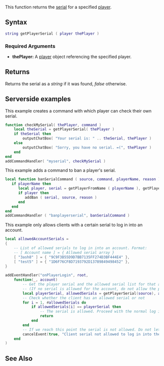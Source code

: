 This function returns the [serial](/docs/serial.md "wikilink") for a specified [player](/docs/player.md "wikilink").

Syntax
------

``` lua
string getPlayerSerial ( player thePlayer )
```

### Required Arguments

-   **thePlayer:** A [player](/docs/player.md "wikilink") object referencing the specified player.

Returns
-------

Returns the serial as a *string* if it was found, *false* otherwise.

Serverside examples
-------------------

This example creates a command with which player can check their own serial.

``` lua
function checkMySerial( thePlayer, command )
    local theSerial = getPlayerSerial( thePlayer )
    if theSerial then
        outputChatBox( "Your serial is: " .. theSerial, thePlayer )
    else
        outputChatBox( "Sorry, you have no serial. =(", thePlayer )
    end
end
addCommandHandler( "myserial", checkMySerial )
```

This example adds a command to ban a player's serial.

``` lua
local function banSerialCommand ( source, command, playerName, reason )
   if playerName then
      local player, serial = getPlayerFromName ( playerName ), getPlayerSerial ( playerName )
      if player then
         addBan ( serial, source, reason )
      end
   end
end
addCommandHandler ( "banplayerserial", banSerialCommand )
```

This example only allows clients with a certain serial to log in into an account.

``` lua
local allowedAccountSerials = 
{
    -- List of allowed serials to log in into an account. Format:
    -- [ Account name ] = { Allowed serial array }
    [ "3ash8" ] = { "9C9F3B55D9D7BB7135FF274D3BF444E4" },
    [ "test5" ] = { "1D6F76CF8D7193792D13789849498452" },
}
 
addEventHandler("onPlayerLogin", root,
    function(_, account)
        -- Get the player serial and the allowed serial list for that account
        -- (If no serial is allowed for the account, do not allow the player to log in as a safety measure)
        local playerSerial, allowedSerials = getPlayerSerial(source), allowedAccountSerials[getAccountName(account)] or ""
        -- Check whether the client has an allowed serial or not
        for i = 1, #allowedSerials do
            if allowedSerials[i] == playerSerial then
                -- The serial is allowed. Proceed with the normal log in proccess
                return
            end
        end
        -- If we reach this point the serial is not allowed. Do not let the player log in
        cancelEvent(true, "Client serial not allowed to log in into the account")
    end
)
```

See Also
--------
